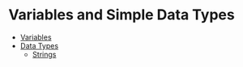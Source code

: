 # Variables and Simple Data Types

- [Variables](./variables.md)
- [Data Types](./data-types.md)
  - [Strings](./data-types.md#strings)
